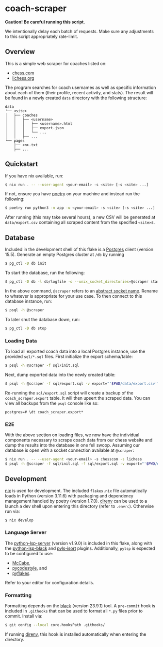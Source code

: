 # coach-scraper

**Caution! Be careful running this script.**

We intentionally delay each batch of requests. Make sure any adjustments to this
script appropriately rate-limit.

## Overview

This is a simple web scraper for coaches listed on:

* [chess.com](https://www.chess.com/coaches)
* [lichess.org](https://www.lichess.org/coach)

The program searches for coach usernames as well as specific information about
each of them (their profile, recent activity, and stats). The result will be
found in a newly created `data` directory with the following structure:
```
data
└── <site>
│   ├── coaches
│   │   ├── <username>
│   │   │   ├── <username>.html
│   │   │   ├── export.json
│   │   │   └── ...
│   │   ├── ...
└── pages
    ├── <n>.txt
    ├── ...
```

## Quickstart

If you have nix available, run:
```bash
$ nix run . -- --user-agent <your-email> -s <site> [-s <site> ...]
```
If not, ensure you have [poetry](https://python-poetry.org/) on your machine and
instead run the following:
```bash
$ poetry run python3 -m app -u <your-email> -s <site> [-s <site> ...]
```
After running (this may take several hours), a new CSV will be generated at
`data/export.csv` containing all scraped content from the specified `<site>`s.

## Database

Included in the development shell of this flake is a [Postgres](https://www.postgresql.org/)
client (version 15.5). Generate an empty Postgres cluster at `/db` by running
```bash
$ pg_ctl -D db init
```
To start the database, run the following:
```bash
$ pg_ctl -D db -l db/logfile -o --unix_socket_directories=@scraper start
```
In the above command, `@scraper` refers to an [abstract socket name](https://www.postgresql.org/docs/15/runtime-config-connection.html#GUC-UNIX-SOCKET-DIRECTORIES).
Rename to whatever is appropriate for your use case. To then connect to this
database instance, run:
```bash
$ psql -h @scraper
```
To later shut the database down, run:
```bash
$ pg_ctl -D db stop
```

### Loading Data

To load all exported coach data into a local Postgres instance, use the provided
`sql/*.sql` files. First initialize the export schema/table:
```bash
$ psql -h @scraper -f sql/init.sql
```
Next, dump exported data into the newly created table:
```bash
$ psql -h @scraper -f sql/export.sql -v export="'$PWD/data/export.csv'"
```
Re-running the `sql/export.sql` script will create a backup of the
`coach_scraper.export` table. It will then upsert the scraped data. You can view
all backups from the `psql` console like so:
```
postgres=# \dt coach_scraper.export*
```

### E2E

With the above section on loading files, we now have the individual components
necessary to scrape coach data from our chess website and dump the results into
the database in one fell swoop. Assuming our database is open with a socket
connection available at `@scraper`:
```bash
$ nix run . -- --user-agent <your-email> -s chesscom -s lichess
$ psql -h @scraper -f sql/init.sql -f sql/export.sql -v export="'$PWD/data/export.csv'"
```

## Development

[nix](https://nixos.org/) is used for development. The included `flakes.nix`
file automatically loads in Python (version 3.11.6) with packaging and
dependency management handled by poetry (version 1.7.0). [direnv](https://direnv.net/)
can be used to a launch a dev shell upon entering this directory (refer to
`.envrc`). Otherwise run via:
```bash
$ nix develop
```

### Language Server

The [python-lsp-server](https://github.com/python-lsp/python-lsp-server)
(version v1.9.0) is included in this flake, along with the [python-lsp-black](https://github.com/python-lsp/python-lsp-black)
and [pyls-isort](https://github.com/paradoxxxzero/pyls-isort) plugins.
Additionally, `pylsp` is expected to be configured to use:

* [McCabe](https://github.com/PyCQA/mccabe),
* [pycodestyle](https://pycodestyle.pycqa.org/en/latest/), and
* [pyflakes](https://github.com/PyCQA/pyflakes).

Refer to your editor for configuration details.

### Formatting

Formatting depends on the [black](https://black.readthedocs.io/en/stable/index.html)
(version 23.9.1) tool. A `pre-commit` hook is included in `.githooks` that can
be used to format all `*.py` files prior to commit. Install via:
```bash
$ git config --local core.hooksPath .githooks/
```
If running [direnv](https://direnv.net/), this hook is installed automatically
when entering the directory.
